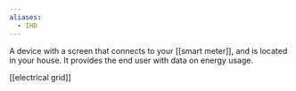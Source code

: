 ```yaml
---
aliases:
  - IHD
---
```

A device with a screen that connects to your [[smart meter]], and is located in your house.
It provides the end user with data on energy usage.

[[electrical grid]]